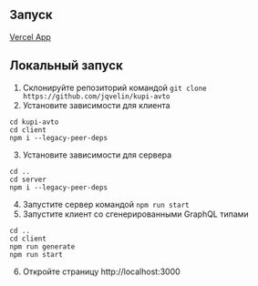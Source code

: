 ## Запуск
[Vercel App](https://kupi-avto.vercel.app)
## Локальный запуск
1. Склонируйте репозиторий командой `git clone https://github.com/jqvelin/kupi-avto`
2. Установите зависимости для клиента
```
cd kupi-avto
cd client
npm i --legacy-peer-deps
```
3. Установите зависимости для сервера
```
cd ..
cd server
npm i --legacy-peer-deps
```
4. Запустите сервер командой `npm run start`
5. Запустите клиент со сгенерированными GraphQL типами
```
cd ..
cd client
npm run generate
npm run start
```
6. Откройте страницу http://localhost:3000
